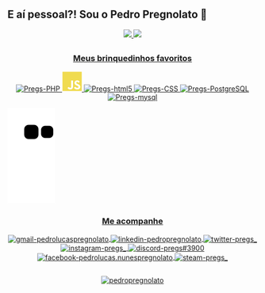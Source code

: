 ## E aí pessoal?! Sou o Pedro Pregnolato 📌

<div style="display: inline_block" align="center">
  <a href="https://github.com/pedropregnolato">
  <img height="165em" src="https://github-readme-stats.vercel.app/api?username=pedropregnolato&show_icons=true&theme=midnight-purple&include_all_commits=true&count_private=true"/>
  <img height="165em" src="https://github-readme-stats.vercel.app/api/top-langs/?username=pedropregnolato&layout=compact&langs_count=7&theme=midnight-purple"/>
</div>

##

<div style="display: inline_block" align="center">
  <h3>Meus brinquedinhos favoritos</h3>
    <img alt="Pregs-PHP" height="45" width="40" src="https://cdn.jsdelivr.net/gh/devicons/devicon/icons/php/php-original.svg" />
    <img alt="Pregs-Js" height="40" width="40" src="https://raw.githubusercontent.com/devicons/devicon/master/icons/javascript/javascript-plain.svg" />
    <img alt="Pregs-html5" height="40" width="40" src="https://cdn.jsdelivr.net/gh/devicons/devicon/icons/html5/html5-original.svg" />
    <img alt="Pregs-CSS" height="40" width="40" src="https://cdn.jsdelivr.net/gh/devicons/devicon/icons/css3/css3-original.svg" />
    <img alt="Pregs-PostgreSQL" height="40" width="40" src="https://cdn.jsdelivr.net/gh/devicons/devicon/icons/postgresql/postgresql-original.svg" />
    <img alt="Pregs-mysql" height="45" width="40" src="https://cdn.jsdelivr.net/gh/devicons/devicon/icons/mysql/mysql-original-wordmark.svg" />
</div>

![Snake animation](https://github.com/pedropregnolato/pedropregnolato/blob/output/github-contribution-grid-snake.svg)

<h3 align="center">Me acompanhe</h3>
  <p align="center">
    <a href ="pedrolucaspregnolato@gmail.com" >
      <img align="center" src="https://img.shields.io/badge/-Gmail-%23333?style=for-the-badge&logo=gmail&logoColor=white" alt="gmail-pedrolucaspregnolato" target="_blank" />
    </a>
    <a href="https://linkedin.com/in/pedropregnolato" >
      <img align="center" src="https://img.shields.io/badge/LinkedIn-0077B5?style=for-the-badge&logo=linkedin&logoColor=white" alt="linkedin-pedropregnolato" target="blank" />
    </a>
    <a href="https://twitter.com/pregs_" >
      <img align="center" src="https://img.shields.io/badge/Twitter-1DA1F2?style=for-the-badge&logo=twitter&logoColor=white" alt="twitter-pregs_" target="blank" />
    </a>
    <a href="https://instagram.com/pregs_" >
      <img align="center" src="https://img.shields.io/badge/Instagram-E4405F?style=for-the-badge&logo=instagram&logoColor=white" alt="instagram-pregs_" target="blank" />
    </a>
    <a href="https://discord.gg/pregs#3900" >
      <img align="center" src="https://img.shields.io/badge/Discord-7289DA?style=for-the-badge&logo=discord&logoColor=white" alt="discord-pregs#3900" target="blank" />
    </a>
    <a href="https://fb.com/pedrolucas.nunespregnolato" >
      <img align="center" src="https://img.shields.io/badge/Facebook-1877F2?style=for-the-badge&logo=facebook&logoColor=white" alt="facebook-pedrolucas.nunespregnolato" target="blank" />
    </a>
    <a href ="https://steamcommunity.com/id/pregs/" >
      <img align="center" src="https://img.shields.io/badge/Steam-000000?style=for-the-badge&logo=steam&logoColor=white" alt="steam-pregs_" target="_blank" />
    </a>
  </p>
  
##
  
<p align="center"> 
  <a href="https://github.com/pedropregnolato">
    <img src="https://img.shields.io/github/followers/pedropregnolato.svg?style=social&label=Follow&maxAge=2592000" alt="pedropregnolato" />
  </a> 
</p>
